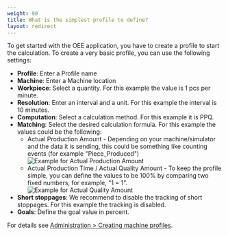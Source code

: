 ```yaml
---
weight: 90
title: What is the simplest profile to define?
layout: redirect
---
```


To get started with the OEE application, you have to create a profile to start the calculation. To create a very basic profile, you can use the following settings:

* **Profile**: Enter a Profile name
* **Machine**: Enter a Machine location
* **Workpiece**: Select a quantity. For this example the value is 1 pcs per minute.
* **Resolution**: Enter an interval and a unit. For this example the interval is 10 minutes.
* **Computation**:  Select a calculation method. For this example it is PPQ.
* **Matching**: Select the desired calculation formula.
	For this example the values could be the following:
	* Actual Production Amount - Depending on your machine/simulator and the data it is sending, this could be something like counting events (for example "Piece_Produced")
![Example for Actual Production Amount](/images/oee/faq/faq-actual-production-amount.png)
	* Actual Production Time / Actual Quality Amount - To keep the profile simple, you can define the values to be 100% by comparing two fixed numbers, for example, "1 = 1".
![Example for Actual Quality Amount](/images/oee/faq/faq-actual-quality-amount.png)
* **Short stoppages**: We recommend to disable the tracking of short stoppages. For this example the tracking is disabled.
* **Goals**:  Define the goal value in percent.

For details see [Administration > Creating machine profiles](/oee/oee-administration/#machine-profiles).
